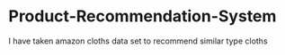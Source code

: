 # Product-Recommendation-System
I have taken amazon cloths data set to recommend similar type cloths
